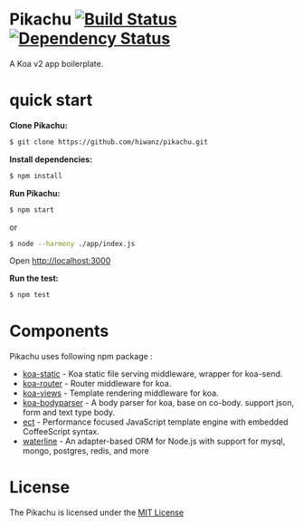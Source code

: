 Pikachu [![Build Status](https://travis-ci.org/hiwanz/pikachu.svg?branch=master)](https://travis-ci.org/hiwanz/pikachu) [![Dependency Status](https://david-dm.org/hiwanz/pikachu.svg)](https://david-dm.org/hiwanz/pikachu)
===========

A Koa v2 app boilerplate. 

quick start
=============

**Clone Pikachu:**

```sh
$ git clone https://github.com/hiwanz/pikachu.git
```

**Install dependencies:**

```sh
$ npm install
```

**Run Pikachu:**

```sh
$ npm start
```

or 

```sh
$ node --harmony ./app/index.js
```
Open [http://localhost:3000](http://localhost:3000)

**Run the test:**

```sh
$ npm test
```

Components
==========

Pikachu uses following npm package : 

* [koa-static](https://github.com/koajs/static) - Koa static file serving middleware, wrapper for koa-send.
* [koa-router](https://github.com/alexmingoia/koa-router) - Router middleware for koa.
* [koa-views](https://github.com/queckezz/koa-views) - Template rendering middleware for koa.
* [koa-bodyparser](https://github.com/koajs/bodyparser) - A body parser for koa, base on co-body. support json, form and text type body.
* [ect](https://github.com/baryshev/ect) - Performance focused JavaScript template engine with embedded CoffeeScript syntax.
* [waterline](https://github.com/balderdashy/waterline) - An adapter-based ORM for Node.js with support for mysql, mongo, postgres, redis, and more

License
=========

The Pikachu is licensed under the [MIT License](LICENSE.md)